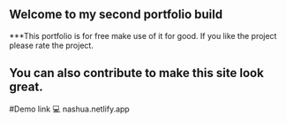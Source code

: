 ## Welcome to my second portfolio build
***This portfolio is for free make use of it for good.
If you like the project please rate the project.
## You can also contribute to make this site look great.

#Demo link 💻
nashua.netlify.app
